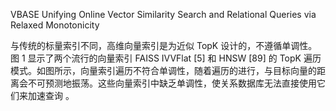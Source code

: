 VBASE Unifying Online Vector Similarity Search and Relational Queries via  Relaxed Monotonicity

与传统的标量索引不同，高维向量索引是为近似 TopK 设计的，不遵循单调性。图 1 显示了两个流行的向量索引 FAISS IVVFlat [5] 和 HNSW [89] 的 TopK 遍历模式。如图所示，向量索引遍历不符合单调性，随着遍历的进行，与目标向量的距离会不可预测地振荡。这些向量索引中缺乏单调性，使关系数据库无法直接使用它们来加速查询 。


